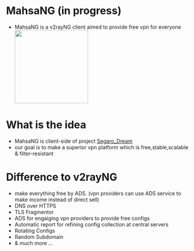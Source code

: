 # MahsaNG (in progress)
- MahsaNG is a v2rayNG client aimed to provide free vpn for everyone<br>
<img src="https://github.com/GFW-knocker/MahsaNG/blob/master/V2rayNG/app/src/main/ic_launcher-playstore.png?raw=true" width="200" ><br>


# What is the idea
- MahsaNG is client-side of project [Segaro_Dream](https://github.com/GFW-knocker/Segaro_Dream)
- our goal is to make a superior vpn platform which is free,stable,scalable & filter-resistant

# Difference to v2rayNG
- make everything free by ADS. (vpn providers can use ADS service to make income instead of direct sell)
- DNS over HTTPS
- TLS Fragmentor
- ADS for engaiging vpn providers to provide free configs
- Automatic report for refining config collection at central servers
- Rotating Configs
- Random Subdomain
- & much more ...

